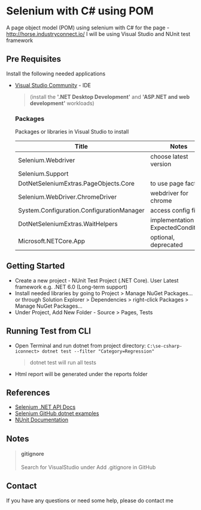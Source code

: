 # Selenium with C# using POM
A page object model (POM) using selenium with C# for the page - http://horse.industryconnect.io/
I will be using Visual Studio and NUnit test framework

## Pre Requisites
Install the following needed applications
- [Visual Studio Community](https://www.visualstudio.com/vs/community/) - IDE
  > (install the **'.NET Desktop Development'** and **'ASP.NET and web development'** workloads)

  ### Packages
  Packages or libraries in Visual Studio to install

  | Title | Notes |
  |-------|-------|
  | Selenium.Webdriver | choose latest version
  | Selenium.Support | 
  | DotNetSeleniumExtras.PageObjects.Core | to use page factory
  | Selenium.WebDriver.ChromeDriver | webdriver for chrome
  | System.Configuration.ConfigurationManager | access config files
  | DotNetSeleniumExtras.WaitHelpers | implementation of ExpectedConditions
  | Microsoft.NETCore.App | optional, deprecated

## Getting Started
- Create a new project - NUnit Test Project (.NET Core). User Latest framework e.g. .NET 6.0 (Long-term support)
- Install needed libraries by going to Project > Manage NuGet Packages... or through Solution Explorer > Dependencies > right-click Packages > Manage NuGet Packages...
- Under Project, Add New Folder - Source > Pages, Tests

## Running Test from CLI

- Open Terminal and run dotnet from project directory:
`C:\se-csharp-iconnect> dotnet test --filter "Category=Regression"`
  > dotnet test will run all tests
- Html report will be generated under the reports folder

## References
- [Selenium .NET API Docs](https://www.selenium.dev/selenium/docs/api/dotnet/)
- [Selenium GitHub dotnet examples](https://github.com/SeleniumHQ/seleniumhq.github.io/tree/trunk/examples/dotnet)
- [NUnit Documentation](https://docs.nunit.org/)

## Notes
>#### gitignore
>Search for VisualStudio under Add .gitignore in GitHub

## Contact
If you have any questions or need some help, please do contact me

